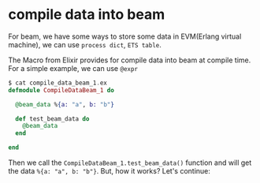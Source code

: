 # compile data into beam

For beam, we have some ways to store some data in EVM(Erlang virtual machine), we can use `process dict`, `ETS table`.

The Macro from Elixir provides for compile data into beam at compile time. For a simple example, we can use `@expr`

```elixir
$ cat compile_data_beam_1.ex
defmodule CompileDataBeam_1 do

  @beam_data %{a: "a", b: "b"}

  def test_beam_data do
    @beam_data
  end

end
```

Then we call the `CompileDataBeam_1.test_beam_data()` function and will get the data `%{a: "a", b: "b"}`. But, how it works? Let's continue:
